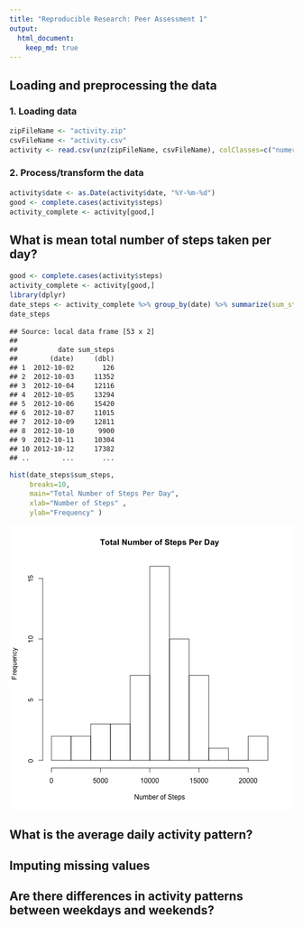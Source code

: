 ```yaml
---
title: "Reproducible Research: Peer Assessment 1"
output: 
  html_document:
    keep_md: true
---
```



## Loading and preprocessing the data   
### 1. Loading data  

```r
zipFileName <- "activity.zip"    
csvFileName <- "activity.csv"  
activity <- read.csv(unz(zipFileName, csvFileName), colClasses=c("numeric", "character","numeric")) 
```
### 2. Process/transform the data  

```r
activity$date <- as.Date(activity$date, "%Y-%m-%d")  
good <- complete.cases(activity$steps)   
activity_complete <- activity[good,]   
```
## What is mean total number of steps taken per day?  

```r
good <- complete.cases(activity$steps)  
activity_complete <- activity[good,]
library(dplyr)
date_steps <- activity_complete %>% group_by(date) %>% summarize(sum_steps = sum(steps))
date_steps
```

```
## Source: local data frame [53 x 2]
## 
##          date sum_steps
##        (date)     (dbl)
## 1  2012-10-02       126
## 2  2012-10-03     11352
## 3  2012-10-04     12116
## 4  2012-10-05     13294
## 5  2012-10-06     15420
## 6  2012-10-07     11015
## 7  2012-10-09     12811
## 8  2012-10-10      9900
## 9  2012-10-11     10304
## 10 2012-10-12     17382
## ..        ...       ...
```

```r
hist(date_steps$sum_steps, 
     breaks=10,  
     main="Total Number of Steps Per Day",  
     xlab="Number of Steps" ,  
     ylab="Frequency" )  
```

![plot of chunk unnamed-chunk-3](figure/unnamed-chunk-3-1.png) 

## What is the average daily activity pattern?



## Imputing missing values



## Are there differences in activity patterns between weekdays and weekends?

